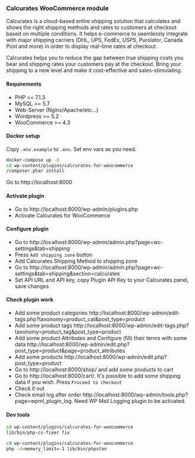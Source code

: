 ### Calcurates WooCommerce module

Calcurates is a cloud-based entire shipping solution that calculates and shows the right shipping methods and rates to customers at checkout based on multiple conditions. It helps e-commerce to seamlessly integrate with major shipping carriers (DHL, UPS, FedEx, USPS, Purolator, Canada Post and more) in order to display real-time rates at checkout.

Calcurates helps you to reduce the gap between true shipping costs you bear and shipping rates your customers pay at the checkout. Bring your shipping to a new level and make it cost-effective and sales-stimulating.


#### Requirements
- PHP >= 7.1.3
- MySQL >= 5.7
- Web-Server (Nginx/Apache/etc...)
- Wordpress >= 5.2
- WooCommerce >= 4.3

#### Docker setup
Copy `.env.example` to `.env`. Set env vars as you need.

```bash
docker-compose up -d
cd wp-content/plugins/calcurates-for-woocommerce
/composer.phar install
```
Go to http://localhost:8000

#### Activate plugin
- Go to http://localhost:8000/wp-admin/plugins.php
- Activate Calcurates for WooCommerce

#### Configure plugin
- Go to http://localhost:8000/wp-admin/admin.php?page=wc-settings&tab=shipping
- Press `Add shipping zone` button
- Add Calcurates Shipping Method to shipping zone
- Go to http://localhost:8000/wp-admin/admin.php?page=wc-settings&tab=shipping&section=calcurates
- Set API URL and API key, copy Plugin API Key to your Calcurates panel, save changes

#### Check plugin work
- Add some product categories http://localhost:8000/wp-admin/edit-tags.php?taxonomy=product_cat&post_type=product
- Add some product tags http://localhost:8000/wp-admin/edit-tags.php?taxonomy=product_tag&post_type=product
- Add some product Attributes and Configure (fill) their terms with some data http://localhost:8000/wp-admin/edit.php?post_type=product&page=product_attributes
- Add some products http://localhost:8000/wp-admin/edit.php?post_type=product
- Go to http://localhost:8000/shop/ and add some products to cart
- Go to http://localhost:8000/cart/. It's possible to add some shipping data if you wish. Press `Proceed to checkout`
- Check it out
- Check email log after order http://localhost:8000/wp-admin/tools.php?page=wpml_plugin_log. Need WP Mail Logging plugin to be activated.

#### Dev tools
```bash
cd wp-content/plugins/calcurates-for-woocommerce
lib/bin/php-cs-fixer fix
```
```bash
cd wp-content/plugins/calcurates-for-woocommerce
php -d=memory_limit=-1 lib/bin/phpstan
```
